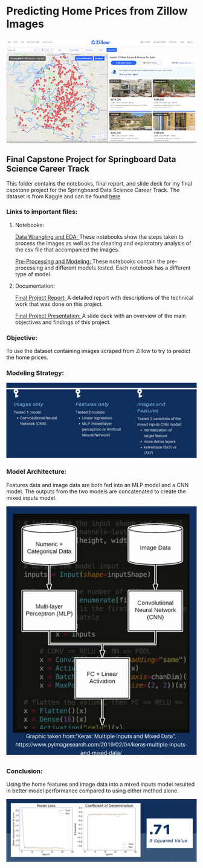 # Predicting Home Prices from Zillow Images
![Image of Zillow Page](https://github.com/sangeetajay/Springboard/blob/master/Final_Capstone/Images/austinzillowpagesmall.png)

## Final Capstone Project for Springboard Data Science Career Track
This folder contains the notebooks, final report, and slide deck for my final capstone project for the Springboard Data Science Career Track. The dataset is from Kaggle and can be found [here](https://www.kaggle.com/ericpierce/austinhousingprices)

### Links to important files:
1. Notebooks:

    [Data Wrangling and EDA: ](https://github.com/sangeetajay/Springboard/tree/master/Final_Capstone/DataWrangling_EDA_Notebooks)
    These notebooks show the steps taken to process the images as well as the cleaning and exploratory analysis of the csv file that accompanied the images.
    
    [Pre-Processing and Modeling: ](https://github.com/sangeetajay/Springboard/tree/master/Final_Capstone/ModelingNotebooks)
    These notebooks contain the pre-processing and different models tested. Each notebook has a different type of model.    

2. Documentation:

   [Final Project Report: ](https://github.com/sangeetajay/Springboard/blob/master/Final_Capstone/SJ_final_capstone_report.pdf)
    A detailed report with descriptions of the technical work that was done on this project.

   [Final Project Presentation: ](https://github.com/sangeetajay/Springboard/blob/master/Final_Capstone/SJ_Final_Capstone_presentation.pdf)
    A slide deck with an overview of the main objectives and findings of this project.

### Objective: 
To use the dataset containing images scraped from Zillow to try to predict the home prices. 

### Modeling Strategy:
![Image of model stratgy](https://github.com/sangeetajay/Springboard/blob/master/Final_Capstone/Images/modelstrat.png)

### Model Architecture: 
Features data and image data are both fed into an MLP model and a CNN model. The outputs from the two models are concatenated to create the mixed inputs model.

![Image of model arch](https://github.com/sangeetajay/Springboard/blob/master/Final_Capstone/Images/modelarch.png)

### Conclusion:
Using the home features and image data into a mixed inputs model resulted in better model performance compared to using either method alone. 

![Image of graph](https://github.com/sangeetajay/Springboard/blob/master/Final_Capstone/Images/conclusion.png)

